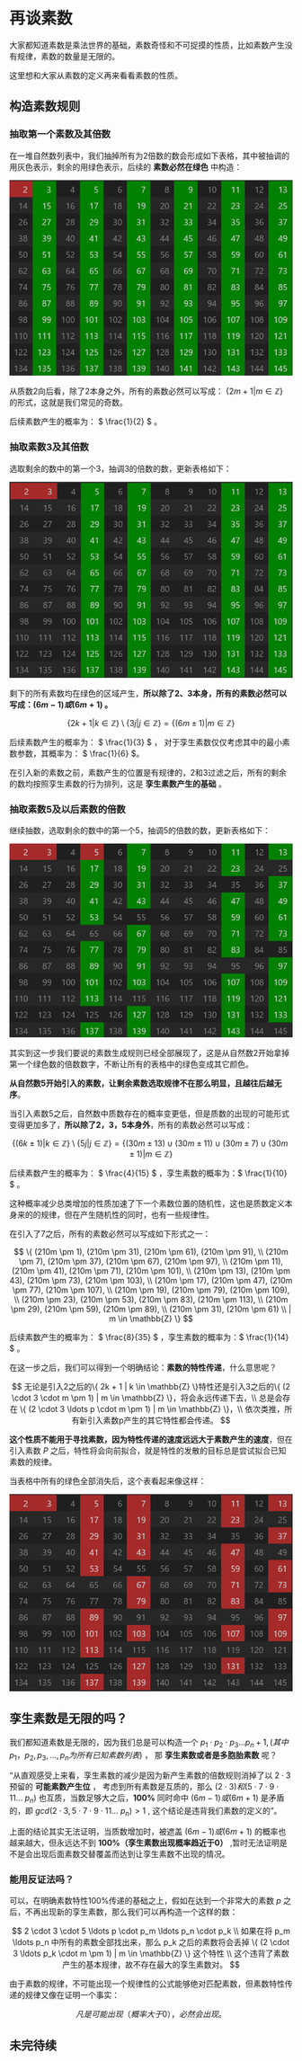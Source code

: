 # 再谈素数

大家都知道素数是乘法世界的基础，素数奇怪和不可捉摸的性质，比如素数产生没有规律，素数的数量是无限的。

这里想和大家从素数的定义再来看看素数的性质。

## 构造素数规则

### 抽取第一个素数及其倍数

在一堆自然数列表中，我们抽掉所有为2倍数的数会形成如下表格，其中被抽调的用灰色表示，剩余的用绿色表示，后续的 **素数必然在绿色** 中构造：

![t2](src/02.png)

从质数2向后看，除了2本身之外，所有的素数必然可以写成： $` \{2m + 1 | m \in \mathbb{Z} \} `$ 的形式，这就是我们常见的奇数。

后续素数产生的概率为： $` \frac{1}{2} `$ 。

### 抽取素数3及其倍数

选取剩余的数中的第一个3，抽调3的倍数的数，更新表格如下：

![t3](src/03.png)

剩下的所有素数均在绿色的区域产生，**所以除了2、3本身，所有的素数必然可以写成：$` (6m - 1) 或 (6m +1) `$ 。**

$$
\{ 2k + 1 | k \in \mathbb{Z} \} \setminus \{ 3j | j \in \mathbb{Z} \}
 = \{ (6m \pm 1) | m \in \mathbb{Z} \}
$$

后续素数产生的概率为： $` \frac{1}{3} `$ ， 对于孪生素数仅仅考虑其中的最小素数参数，其概率为： $` \frac{1}{6} `$。

在引入新的素数之前，素数产生的位置是有规律的，2和3过滤之后，所有的剩余的数均按照孪生素数的行为排列，这是 **孪生素数产生的基础** 。


### 抽取素数5及以后素数的倍数

继续抽数，选取剩余的数中的第一个5，抽调5的倍数的数，更新表格如下：

![t5](src/05.png)

其实到这一步我们要说的素数生成规则已经全部展现了，这是从自然数2开始拿掉第一个绿色数的倍数数字，不断让所有的表格中的绿色变成其它颜色。

**从自然数5开始引入的素数，让剩余素数选取规律不在那么明显，且越往后越无序**。

当引入素数5之后，自然数中质数存在的概率变更低，但是质数的出现的可能形式变得更加多了，**所以除了2，3，5本身外**，所有的素数必然可以写成：

$$
\{ (6k \pm 1) | k \in \mathbb{Z} \}  \setminus \{ 5j | j \in \mathbb{Z} \} = \{ (30m \pm 13) \cup (30m \pm 11) \cup (30m \pm 7) \cup (30m \pm 1) | m \in \mathbb{Z} \}
$$ 

后续素数产生的概率为： $` \frac{4}{15} `$ ，孪生素数的概率为：$` \frac{1}{10} `$ 。

这种概率减少总类增加的性质加速了下一个素数位置的随机性，这也是质数定义本身来的的规律，但在产生随机性的同时，也有一些规律性。

在引入了7之后，所有的素数必然可以写成如下形式之一：

$$
\{ 
    (210m \pm 1), (210m \pm 31), (210m \pm 61), (210m \pm 91),   \\
    (210m \pm 7), (210m \pm 37), (210m \pm 67), (210m \pm 97),   \\
    (210m \pm 11), (210m \pm 41), (210m \pm 71), (210m \pm 101), \\
    (210m \pm 13), (210m \pm 43), (210m \pm 73), (210m \pm 103), \\
    (210m \pm 17), (210m \pm 47), (210m \pm 77), (210m \pm 107), \\
    (210m \pm 19), (210m \pm 79), (210m \pm 109), \\
    (210m \pm 23), (210m \pm 53), (210m \pm 83), (210m \pm 113), \\
    (210m \pm 29), (210m \pm 59), (210m \pm 89), \\
    (210m \pm 31), (210m \pm 61) \\
    | m \in \mathbb{Z} \}
$$

后续素数产生的概率为： $` \frac{8}{35} `$ ，孪生素数的概率为：$` \frac{1}{14} `$ 。

在这一步之后，我们可以得到一个明确结论：**素数的特性传递**，什么意思呢？

$$
无论是引入2之后的\{ 2k + 1 | k \in \mathbb{Z} \}特性还是引入3之后的\{ (2 \cdot 3 \cdot m \pm 1) | m \in \mathbb{Z} \}，将会永远传递下去，\\
总是会存在 \{ (2 \cdot 3 \ldots p \cdot m \pm 1) | m \in \mathbb{Z} \}，\\
依次类推，所有新引入素数p产生的其它特性都会传递。
$$

**这个性质不能用于寻找素数，因为特性传递的速度远远大于素数产生的速度**，但在引入素数 $P$ 之后，特性将会向前拟合，就是特性的发散的目标总是尝试拟合已知素数的规律。

当表格中所有的绿色全部消失后，这个表看起来像这样：

![t7+](src/7+.png)


## 孪生素数是无限的吗？

我们都知道素数是无限的，因为我们总是可以构造一个 $` p_1 \cdot p_2 \cdot p_3 \ldots p_n + 1, (其中 p_1，p_2, p_3, \ldots , p_n 为所有已知素数列表) `$ ， 那 **孪生素数或者是多胞胎素数** 呢？

“从直观感受上来看，孪生素数的减少是因为新产生素数的倍数规则消掉了以 $` 2 \cdot 3 `$ 预留的 **可能素数产生位** ， 考虑到所有素数是互质的，那么 $` (2 \cdot 3)  和 (5 \cdot 7 \cdot 9 \cdot 11 \ldots \ p_n) `$ 也互质，当数足够大之后，**100%** 同时命中 $` (6m - 1 ) 或 (6m + 1) `$ 是矛盾的，即 $` gcd(2 \cdot 3 , 5 \cdot 7 \cdot 9 \cdot 11 \ldots \ p_n) > 1 `$ , 这个结论是违背我们素数的定义的”。

上面的结论其实无法证明，当质数增加时，被遮盖 $` (6m - 1) 或 (6m + 1) `$ 的概率也越来越大，但永远达不到 **100%（孪生素数出现概率趋近于0）** ,暂时无法证明是不是会出现后面素数交替覆盖而达到让孪生素数不出现的情况。

### 能用反证法吗？

可以，在明确素数特性100%传递的基础之上，假如在达到一个非常大的素数 $p$ 之后，不再出现新的孪生素数，那么我们可以再构造一个这样的数：

$$
    2 \cdot 3 \cdot 5 \ldots p \cdot p_m \ldots p_n \cdot p_k \\
    如果在将 p_m \ldots p_n 中所有的素数全部找出来，那么 p_k 之后的素数将会丢掉 \{ (2 \cdot 3 \ldots p_k \cdot m \pm 1) | m \in \mathbb{Z} \} 这个特性 \\
    这个违背了素数产生的基本规律，故不存在最大的孪生素数对。
$$

由于素数的规律，不可能出现一个规律性的公式能够绝对匹配素数，但素数特性传递的规律又像在证明一个事实：

$$
    凡是可能出现（概率大于0），必然会出现。
$$


## 未完待续

